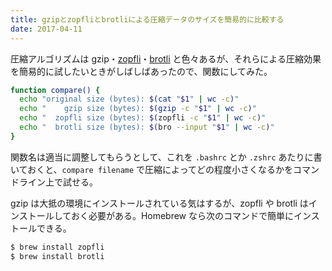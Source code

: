 ```yaml
---
title: gzipとzopfliとbrotliによる圧縮データのサイズを簡易的に比較する
date: 2017-04-11
---
```


圧縮アルゴリズムは gzip・[zopfli](https://github.com/google/zopfli)・[brotli](https://github.com/google/brotli) と色々あるが、それらによる圧縮効果を簡易的に試したいときがしばしばあったので、関数にしてみた。

```bash
function compare() {
  echo "original size (bytes): $(cat "$1" | wc -c)"
  echo "    gzip size (bytes): $(gzip -c "$1" | wc -c)"
  echo "  zopfli size (bytes): $(zopfli -c "$1" | wc -c)"
  echo "  brotli size (bytes): $(bro --input "$1" | wc -c)"
}
```

関数名は適当に調整してもらうとして、これを `.bashrc` とか `.zshrc` あたりに書いておくと、`compare filename` で圧縮によってどの程度小さくなるかをコマンドライン上で試せる。

gzip は大抵の環境にインストールされている気はするが、zopfli や brotli はインストールしておく必要がある。Homebrew なら次のコマンドで簡単にインストールできる。

```bash
$ brew install zopfli
$ brew install brotli
```
